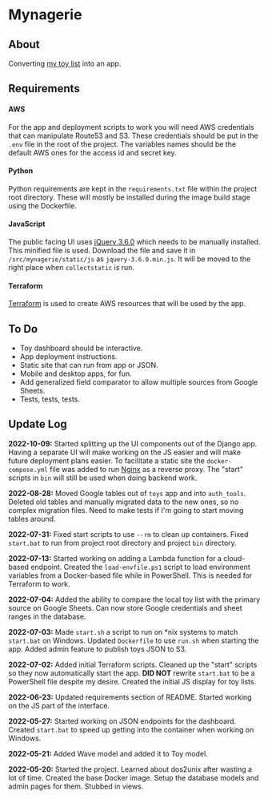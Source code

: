 # Mynagerie

## About

Converting [my toy list](https://docs.google.com/spreadsheets/d/1Zyjqlez0W6x_9fOgcdDzoBx3W5gqzoX6fpInWkTjj8s/edit?usp=sharing) into an app.

## Requirements

#### AWS

For the app and deployment scripts to work you will need AWS credentials that can manipulate Route53 and S3.
These credentials should be put in the `.env` file in the root of the project.
The variables names should be the default AWS ones for the access id and secret key.

#### Python

Python requirements are kept in the `requirements.txt` file within the project root directory.
These will mostly be installed during the image build stage using the Dockerfile.

#### JavaScript

The public facing UI uses [jQuery 3.6.0](https://blog.jquery.com/2021/03/02/jquery-3-6-0-released/) which needs to be manually installed.
This minified file is used.
Download the file and save it in `/src/mynagerie/static/js` as `jquery-3.6.0.min.js`.
It will be moved to the right place when `collectstatic` is run.

#### Terraform

[Terraform](https://www.terraform.io/) is used to create AWS resources that will be used by the app.

## To Do

* Toy dashboard should be interactive.
* App deployment instructions.
* Static site that can run from app or JSON.
* Mobile and desktop apps, for fun.
* Add generalized field comparator to allow multiple sources from Google Sheets.
* Tests, tests, tests.

## Update Log

**2022-10-09:** Started splitting up the UI components out of the Django app.
Having a separate UI will make working on the JS easier and will make future deployment plans easier.
To facilitate a static site the `docker-compose.yml` file was added to run [Nginx](http://nginx.org/) as a reverse proxy.
The "start" scripts in `bin` will still be used when doing backend work.

**2022-08-28:** Moved Google tables out of `toys` app and into `auth_tools`.
Deleted old tables and manually migrated data to the new ones, so no complex migration files.
Need to make tests if I'm going to start moving tables around.

**2022-07-31:** Fixed start scripts to use `--rm` to clean up containers.
Fixed `start.bat` to run from project root directory and project `bin` directory.

**2022-07-13:** Started working on adding a Lambda function for a cloud-based endpoint.
Created the `load-envfile.ps1` script to load environment variables from a Docker-based file while in PowerShell.
This is needed for Terraform to work.

**2022-07-04:** Added the ability to compare the local toy list with the primary source on Google Sheets.
Can now store Google credentials and sheet ranges in the database.

**2022-07-03:** Made `start.sh` a script to run on *nix systems to match `start.bat` on Windows.
Updated `Dockerfile` to use `run.sh` when starting the app.
Added admin feature to publish toys JSON to S3.

**2022-07-02:** Added initial Terraform scripts.
Cleaned up the "start" scripts so they now automatically start the app.
**DID NOT** rewrite `start.bat` to be a PowerShell file despite my desire.
Created the initial JS display for toy lists.

**2022-06-23:** Updated requirements section of README.
Started working on the JS part of the interface.

**2022-05-27:** Started working on JSON endpoints for the dashboard.
Created `start.bat` to speed up getting into the container when working on Windows.

**2022-05-21:** Added Wave model and added it to Toy model.

**2022-05-20:** Started the project.
Learned about dos2unix after wasting a lot of time.
Created the base Docker image.
Setup the database models and admin pages for them.
Stubbed in views.
